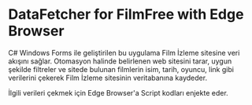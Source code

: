 # DataFetcher for FilmFree with Edge Browser

C# Windows Forms ile geliştirilen bu uygulama Film İzleme sitesine veri akışını sağlar. Otomasyon halinde belirlenen web 
sitesini tarar, uygun şekilde filtreler ve sitede bulunan filmlerin isim, tarih, oyuncu, link gibi verilerini çekerek Film İzleme 
sitesinin veritabanına kaydeder.

İlgili verileri çekmek için Edge Browser'a Script kodları enjekte eder.
 
